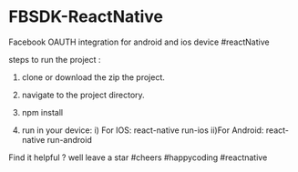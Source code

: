 # FBSDK-ReactNative

Facebook OAUTH integration for android and ios device #reactNative

steps to run the project :

1. clone or download the zip the project.

2. navigate to the project directory.

3. npm install

4. run in your device:
   i) For IOS: react-native run-ios
   ii)For Android: react-native run-android

Find it helpful ? well leave a star #cheers #happycoding #reactnative
